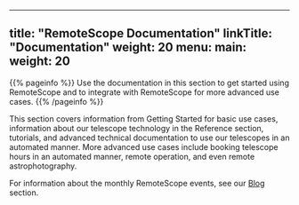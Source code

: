 
---
title: "RemoteScope Documentation"
linkTitle: "Documentation"
weight: 20
menu:
  main:
    weight: 20
---

{{% pageinfo %}}
Use the documentation in this section to get started using RemoteScope and to integrate with RemoteScope for more advanced use cases. 
{{% /pageinfo %}}


This section covers information from Getting Started for basic use cases, information about our telescope technology in the Reference section, tutorials, and advanced technical documentation to use our telescopes in an automated manner. More advanced use cases include booking telescope hours in an automated manner, remote operation, and even remote astrophotography.  

For information about the monthly RemoteScope events, see our [Blog](/blog/) section.





